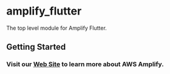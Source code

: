 # amplify_flutter

The top level module for Amplify Flutter.

## Getting Started

### Visit our [Web Site](https://docs.amplify.aws/) to learn more about AWS Amplify.
